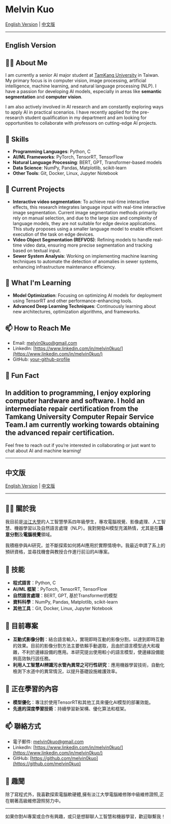 # Melvin Kuo

[English Version](#english-version) | [中文版](#中文版)

---

## English Version

## 👨‍💻 About Me
I am currently a senior AI major student at [TamKang University](https://tku.edu.tw) in Taiwan. My primary focus is in computer vision, image processing, artificial intelligence, machine learning, and natural language processing (NLP). I have a passion for developing AI models, especially in areas like **semantic segmentation** and **computer vision**.

I am also actively involved in AI research and am constantly exploring ways to apply AI in practical scenarios. I have recently applied for the pre-research student qualification in my department and am looking for opportunities to collaborate with professors on cutting-edge AI projects.

## 🔧 Skills
- **Programming Languages**: Python, C
- **AI/ML Frameworks**: PyTorch, TensorRT, TensorFlow
- **Natural Language Processing**: BERT, GPT, Transformer-based models
- **Data Science**: NumPy, Pandas, Matplotlib, scikit-learn
- **Other Tools**: Git, Docker, Linux, Jupyter Notebook

## 🔭 Current Projects
- **Interactive video segmentation**: To achieve real-time interactive effects, this research integrates language input with real-time interactive image segmentation. Current image segmentation methods primarily rely on manual selection, and due to the large size and complexity of language models, they are not suitable for edge device applications. This study proposes using a smaller language model to enable efficient execution of the task on edge devices.
- **Video Object Segmentation (REFVOS)**: Refining models to handle real-time video data, ensuring more precise segmentation and tracking based on textual input.
- **Sewer System Analysis**: Working on implementing machine learning techniques to automate the detection of anomalies in sewer systems, enhancing infrastructure maintenance efficiency.

## 🌱 What I'm Learning
- **Model Optimization**: Focusing on optimizing AI models for deployment using TensorRT and other performance-enhancing tools.
- **Advanced Deep Learning Techniques**: Continuously learning about new architectures, optimization algorithms, and frameworks.

## 📫 How to Reach Me
- Email: [melvin0kuo@gmail.com](mailto:melvin0kuo@gmail.com)
- LinkedIn: [https://www.linkedin.com/in/melvin0kuo/](https://www.linkedin.com/in/melvin0kuo/)
- GitHub: [your-github-profile](https://github.com/your-profile)

## 🌟 Fun Fact
In addition to programming, I enjoy exploring computer hardware and software. I hold an intermediate repair certification from the Tamkang University Computer Repair Service Team.I am currently working towards obtaining the advanced repair certification.
---

Feel free to reach out if you’re interested in collaborating or just want to chat about AI and machine learning!

---

## 中文版

[English Version](#english-version) | [中文版](#中文版)

---

## 👨‍💻 關於我
我目前是[淡江大學](https://tku.edu.tw)的人工智慧學系四年級學生，專攻電腦視覺、影像處理、人工智慧、機器學習以及自然語言處理（NLP）。我對開發AI模型充滿熱情，尤其是在**語意分割**及**電腦視覺**領域。

我積極參與AI研究，並不斷探索如何將AI應用於實際情境中。我最近申請了系上的預研資格，並尋找機會與教授合作進行前沿的AI專案。

## 🔧 技能
- **程式語言**：Python, C
- **AI/ML 框架**：PyTorch, TensorRT, TensorFlow
- **自然語言處理**：BERT, GPT, 基於Transformer的模型
- **資料科學**：NumPy, Pandas, Matplotlib, scikit-learn
- **其他工具**：Git, Docker, Linux, Jupyter Notebook

## 🔭 目前專案
- **互動式影像分割**：結合語言輸入，實現即時互動的影像分割，以達到即時互動的效果。目前的影像分割方法主要依賴手動選取，且由於語言模型過大和複雜，不利於邊緣設備的應用。本研究提出使用較小的語言模型，使邊緣設備能夠高效執行該任務。
- **利用人工智慧AI辨識污水管內異常之可行性研究**：應用機器學習技術，自動化檢測下水道中的異常情況，以提升基礎設施維護效率。

## 🌱 正在學習的內容
- **模型優化**：專注於使用TensorRT和其他工具來優化AI模型的部署效能。
- **先進的深度學習技術**：持續學習新架構、優化算法和框架。

## 📫 聯絡方式
- 電子郵件: [melvin0kuo@gmail.com](mailto:melvin0kuo@gmail.com)
- LinkedIn: [https://www.linkedin.com/in/melvin0kuo/](https://www.linkedin.com/in/melvin0kuo/)
- GitHub: [https://github.com/melvin0kuo](https://github.com/melvin0kuo)

## 🌟 趣聞
除了寫程式外，我喜歡探索電腦軟硬體,擁有淡江大學電腦維修隊中級維修證照,正在朝著高級維修證照努力中。

---

如果你對AI專案或合作有興趣，或只是想聊聊人工智慧和機器學習，歡迎聯繫我！
